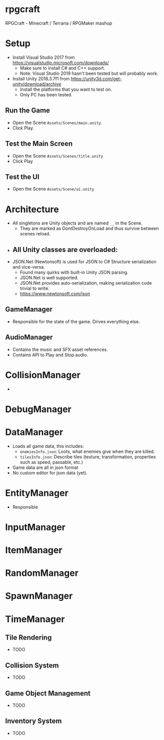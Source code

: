 # rpgcraft
RPGCraft - Minecraft / Terraria / RPGMaker mashup

# Setup
- Install Visual Studio 2017 from https://visualstudio.microsoft.com/downloads/
  - Make sure to install C# and C++ support.
  - Note: Visual Studio 2019 hasn't been tested but will probably work.
- Install Unity 2018.3.7f1 from https://unity3d.com/get-unity/download/archive
  - Install the platforms that you want to test on.
  - Only PC has been tested.

## Run the Game
- Open the Scene `Assets/Scenes/main.unity`.
- Click Play.

## Test the Main Screen
- Open the Scene `Assets/Scenes/title.unity`
- Click Play

## Test the UI
- Open the Scene `Assets/Scene/ui.unity`

# Architecture
- All singletons are Unity objects and are named `__` in the Scene.
  - They are marked as DontDestroyOnLoad and thus survive between scenes reload.
- All Unity classes are overloaded:
  - 
- JSON.Net (Newtonsoft) is used for JSON to C# Structure serialization and vice-versa.
  - Found many quirks with built-in Unity JSON parsing.
  - JSON.Net is well supported.
  - JSON.Net provides auto-serialization, making serialization code trivial to write.
  - https://www.newtonsoft.com/json
  
## GameManager
- Responsible for the state of the game. Drives everything else.

## AudioManager
- Contains the music and SFX asset references.
- Contains API to Play and Stop audio.

# CollisionManager
- 
# DebugManager

# DataManager
- Loads all game data, this includes:
  - `enemiesInfo.json`: Loots, what enemies give when they are killed.
  - `tilesInfo.json`: Describe tiles (texture, transformation, properties such as speed, passable, etc.)
- Game data are all in json format
- No custom editor for json data (yet).

# EntityManager
- Responsible

# InputManager


# ItemManager

# RandomManager

# SpawnManager

# TimeManager

## Tile Rendering
- TODO

## Collision System
- TODO

## Game Object Management
- TODO

## Inventory System
- TODO

